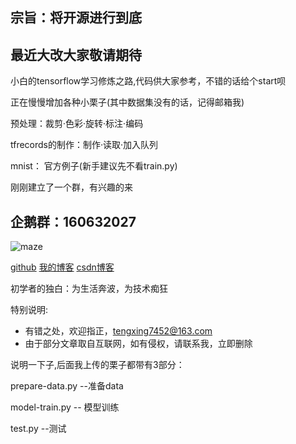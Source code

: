 
## 宗旨：将开源进行到底
## 最近大改大家敬请期待

小白的tensorflow学习修炼之路,代码供大家参考，不错的话给个start呗

正在慢慢增加各种小栗子(其中数据集没有的话，记得邮箱我)

预处理：裁剪·色彩·旋转·标注·编码

tfrecords的制作：制作·读取·加入队列

mnist：
官方例子(新手建议先不看train.py)


刚刚建立了一个群，有兴趣的来
## 企鹅群：**160632027**


 ![maze](https://github.com/tengxing/tensorflow-learn/blob/master/qqqun.jpg)

[github](http://www.github.com/tengxing "悬停显示")
[我的博客](http://www.blog.yjxxclub.cn "悬停显示")
[csdn博客](http://www.blog.csdn.net/tengxing007"悬停显示")

初学者的独白：为生活奔波，为技术痴狂

特别说明:
- 有错之处，欢迎指正，tengxing7452@163.com
- 由于部分文章取自互联网，如有侵权，请联系我，立即删除

说明一下子,后面我上传的栗子都带有3部分：

prepare-data.py --准备data

model-train.py -- 模型训练

test.py --测试
